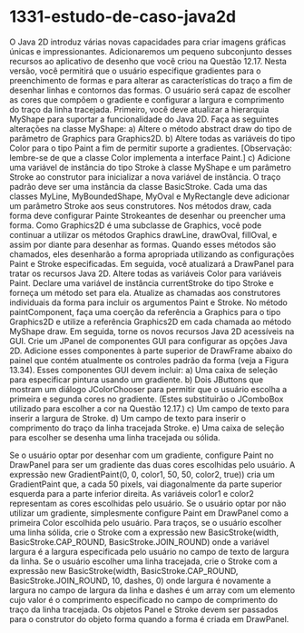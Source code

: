 # 1331-estudo-de-caso-java2d
O Java 2D introduz várias novas capacidades para criar imagens gráficas únicas e impressionantes. Adicionaremos um pequeno subconjunto desses recursos ao aplicativo de desenho que você criou na Questão 12.17. Nesta versão, você permitirá que o usuário especifique
gradientes para o preenchimento de formas e para alterar as características do traço a fim de desenhar linhas e contornos das formas. O
usuário será capaz de escolher as cores que compõem o gradiente e configurar a largura e comprimento do traço da linha tracejada.
Primeiro, você deve atualizar a hierarquia MyShape para suportar a funcionalidade do Java 2D. Faça as seguintes alterações na classe
MyShape:
a) Altere o método abstract draw do tipo de parâmetro de Graphics para Graphics2D.
b) Altere todas as variáveis do tipo Color para o tipo Paint a fim de permitir suporte a gradientes. [Observação: lembre-se de que a
classe Color implementa a interface Paint.]
c) Adicione uma variável de instância do tipo Stroke à classe MyShape e um parâmetro Stroke ao construtor para inicializar a nova
variável de instância. O traço padrão deve ser uma instância da classe BasicStroke.
Cada uma das classes MyLine, MyBoundedShape, MyOval e MyRectangle deve adicionar um parâmetro Stroke aos seus construtores. Nos métodos draw, cada forma deve configurar Painte Strokeantes de desenhar ou preencher uma forma. Como Graphics2D
é uma subclasse de Graphics, você pode continuar a utilizar os métodos Graphics drawLine, drawOval, fillOval, e assim por
diante para desenhar as formas. Quando esses métodos são chamados, eles desenharão a forma apropriada utilizando as configurações
Paint e Stroke especificadas.
Em seguida, você atualizará a DrawPanel para tratar os recursos Java 2D. Altere todas as variáveis Color para variáveis Paint. Declare uma variável de instância currentStroke do tipo Stroke e forneça um método set para ela. Atualize as chamadas aos construtores
individuais da forma para incluir os argumentos Paint e Stroke. No método paintComponent, faça uma coerção da referência a
Graphics para o tipo Graphics2D e utilize a referência Graphics2D em cada chamada ao método MyShape draw.
Em seguida, torne os novos recursos Java 2D acessíveis na GUI. Crie um JPanel de componentes GUI para configurar as opções Java
2D. Adicione esses componentes à parte superior de DrawFrame abaixo do painel que contém atualmente os controles padrão da forma
(veja a Figura 13.34). Esses componentes GUI devem incluir:
a) Uma caixa de seleção para especificar pintura usando um gradiente.
b) Dois JButtons que mostram um diálogo JColorChooser para permitir que o usuário escolha a primeira e segunda cores no gradiente. (Estes substituirão o JComboBox utilizado para escolher a cor na Questão 12.17.)
c) Um campo de texto para inserir a largura de Stroke.
d) Um campo de texto para inserir o comprimento do traço da linha tracejada Stroke.
e) Uma caixa de seleção para escolher se desenha uma linha tracejada ou sólida.

Se o usuário optar por desenhar com um gradiente, configure Paint no DrawPanel para ser um gradiente das duas cores escolhidas
pelo usuário. A expressão
new GradientPaint(0, 0, color1, 50, 50, color2, true))
cria um GradientPaint que, a cada 50 pixels, vai diagonalmente da parte superior esquerda para a parte inferior direita. As variáveis
color1 e color2 representam as cores escolhidas pelo usuário. Se o usuário optar por não utilizar um gradiente, simplesmente configure
Paint em DrawPanel como a primeira Color escolhida pelo usuário.
Para traços, se o usuário escolher uma linha sólida, crie o Stroke com a expressão
new BasicStroke(width, BasicStroke.CAP_ROUND, BasicStroke.JOIN_ROUND)
onde a variável largura é a largura especificada pelo usuário no campo de texto de largura da linha. Se o usuário escolher uma linha tracejada, crie o Stroke com a expressão
new BasicStroke(width, BasicStroke.CAP_ROUND, BasicStroke.JOIN_ROUND, 10, dashes, 0)
onde largura é novamente a largura no campo de largura da linha e dashes é um array com um elemento cujo valor é o comprimento
especificado no campo de comprimento do traço da linha tracejada. Os objetos Panel e Stroke devem ser passados para o construtor do
objeto forma quando a forma é criada em DrawPanel.
